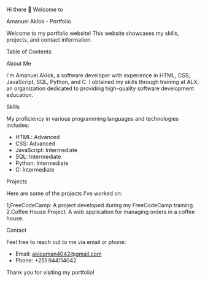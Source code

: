  Hi there 👋 Welcome to


 Amanuel Aklok - Portfolio

Welcome to my portfolio website! This website showcases my skills, projects, and contact information.

 Table of Contents


 About Me

I'm Amanuel Aklok, a software developer with experience in HTML, CSS, JavaScript, SQL, Python, and C. I obtained my skills through training at ALX, an organization dedicated to providing high-quality software development education.

 Skills

My proficiency in various programming languages and technologies includes:

- HTML: Advanced
- CSS: Advanced
- JavaScript: Intermediate
- SQL: Intermediate
- Python: Intermediate
- C: Intermediate

Projects

Here are some of the projects I've worked on:

1,FreeCodeCamp: A project developed during my FreeCodeCamp training.
2.Coffee House Project: A web application for managing orders in a coffee house.

Contact

Feel free to reach out to me via email or phone:

- Email: akloaman4042@gmail.com
- Phone: +251 944114042

Thank you for visiting my portfolio!
